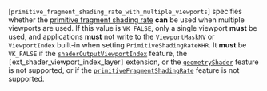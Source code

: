 [`primitive_fragment_shading_rate_with_multiple_viewports`] specifies
    whether the [primitive
    fragment shading rate](https://www.khronos.org/registry/vulkan/specs/1.3-extensions/html/vkspec.html#primsrast-fragment-shading-rate-primitive) **can**  be used when multiple viewports are used.
    If this value is `VK_FALSE`, only a single viewport  **must**  be used,
    and applications  **must**  not write to the
    `ViewportMaskNV` or
    `ViewportIndex` built-in when setting `PrimitiveShadingRateKHR`.
    It  **must**  be `VK_FALSE` if
    the [`shaderOutputViewportIndex`](https://www.khronos.org/registry/vulkan/specs/1.3-extensions/html/vkspec.html#features-shaderOutputViewportIndex) feature,
    the `[`ext_shader_viewport_index_layer`]` extension,
or
    the [`geometryShader`](https://www.khronos.org/registry/vulkan/specs/1.3-extensions/html/vkspec.html#features-geometryShader) feature is not
    supported, or if the [`primitiveFragmentShadingRate`](https://www.khronos.org/registry/vulkan/specs/1.3-extensions/html/vkspec.html#features-primitiveFragmentShadingRate) feature is not supported.